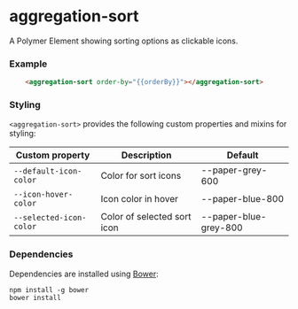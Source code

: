 # aggregation-sort

A Polymer Element showing sorting options as clickable icons.

### Example
```html
    <aggregation-sort order-by="{{orderBy}}"></aggregation-sort>
```

### Styling

`<aggregation-sort>` provides the following custom properties and mixins for styling:

Custom property         | Description                 | Default
------------------------|-----------------------------|---------------------
`--default-icon-color`  | Color for sort icons        | --paper-grey-600
`--icon-hover-color`    | Icon color in hover         | --paper-blue-800
`--selected-icon-color` | Color of selected sort icon | --paper-blue-grey-800

### Dependencies

Dependencies are installed using [Bower](http://bower.io/):

    npm install -g bower
    bower install
